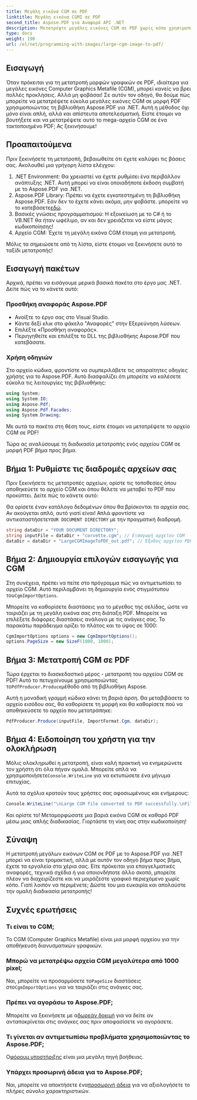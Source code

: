 ```yaml
---
title: Μεγάλη εικόνα CGM σε PDF
linktitle: Μεγάλη εικόνα CGMI σε PDF
second_title: Aspose.PDF για Αναφορά API .NET
description: Μετατρέψτε μεγάλες εικόνες CGM σε PDF χωρίς κόπο χρησιμοποιώντας το Aspose.PDF για .NET. Ακολουθήστε αυτόν τον απλό οδηγό για μια γρήγορη και αποτελεσματική διαδικασία μετατροπής.
type: docs
weight: 190
url: /el/net/programming-with-images/large-cgm-image-to-pdf/
---
```

## Εισαγωγή

Όταν πρόκειται για τη μετατροπή μορφών γραφικών σε PDF, ιδιαίτερα για μεγάλες εικόνες Computer Graphics Metafile (CGM), μπορεί κανείς να βρει πολλές προκλήσεις. Αλλά μη φοβάσαι! Σε αυτόν τον οδηγό, θα δούμε πώς μπορείτε να μετατρέψετε εύκολα μεγάλες εικόνες CGM σε μορφή PDF χρησιμοποιώντας τη βιβλιοθήκη Aspose.PDF για .NET. Αυτή η μέθοδος όχι μόνο είναι απλή, αλλά και απίστευτα αποτελεσματική. Είστε έτοιμοι να βουτήξετε και να μετατρέψετε αυτό το mega-αρχείο CGM σε ένα τακτοποιημένο PDF; Ας ξεκινήσουμε!

## Προαπαιτούμενα

Πριν ξεκινήσετε τη μετατροπή, βεβαιωθείτε ότι έχετε καλύψει τις βάσεις σας. Ακολουθεί μια γρήγορη λίστα ελέγχου:

1. .NET Environment: Θα χρειαστεί να έχετε ρυθμίσει ένα περιβάλλον ανάπτυξης .NET. Αυτή μπορεί να είναι οποιαδήποτε έκδοση συμβατή με το Aspose.PDF για .NET.
2. Aspose.PDF Library: Πρέπει να έχετε εγκατεστημένη τη βιβλιοθήκη Aspose.PDF. Εάν δεν το έχετε κάνει ακόμα, μην φοβάστε. μπορείτε να το κατεβάσετε[εδώ](https://releases.aspose.com/pdf/net/).
3. Βασικές γνώσεις προγραμματισμού: Η εξοικείωση με το C# ή το VB.NET θα ήταν ωφέλιμο, αν και δεν χρειάζεται να είστε μάγος κωδικοποίησης!
4. Αρχείο CGM: Έχετε τη μεγάλη εικόνα CGM έτοιμη για μετατροπή.

Μόλις τα σημειώσετε από τη λίστα, είστε έτοιμοι να ξεκινήσετε αυτό το ταξίδι μετατροπής!

## Εισαγωγή πακέτων

Αρχικά, πρέπει να εισάγουμε μερικά βασικά πακέτα στο έργο μας .NET. Δείτε πώς να το κάνετε αυτό:

### Προσθήκη αναφοράς Aspose.PDF

- Ανοίξτε το έργο σας στο Visual Studio.
- Κάντε δεξί κλικ στο φάκελο "Αναφορές" στην Εξερεύνηση λύσεων.
- Επιλέξτε «Προσθήκη αναφοράς».
- Περιηγηθείτε και επιλέξτε το DLL της βιβλιοθήκης Aspose.PDF που κατεβάσατε.

### Χρήση οδηγιών

Στο αρχείο κώδικα, φροντίστε να συμπεριλάβετε τις απαραίτητες οδηγίες χρήσης για το Aspose.PDF. Αυτό διασφαλίζει ότι μπορείτε να καλέσετε εύκολα τις λειτουργίες της βιβλιοθήκης:

```csharp
using System;
using System.IO;
using Aspose.Pdf;
using Aspose.Pdf.Facades;
using System.Drawing;
```

Με αυτά τα πακέτα στη θέση τους, είστε έτοιμοι να μετατρέψετε το αρχείο CGM σε PDF!

Τώρα ας αναλύσουμε τη διαδικασία μετατροπής ενός αρχείου CGM σε μορφή PDF βήμα προς βήμα.

## Βήμα 1: Ρυθμίστε τις διαδρομές αρχείων σας

Πριν ξεκινήσετε τις μετατροπές αρχείων, ορίστε τις τοποθεσίες όπου αποθηκεύετε το αρχείο CGM και όπου θέλετε να μεταβεί το PDF που προκύπτει. Δείτε πώς το κάνετε αυτό:

 Θα ορίσετε έναν κατάλογο δεδομένων όπου θα βρίσκονται τα αρχεία σας. Αν ακούγεται απλό, αυτό γιατί είναι! Απλά φροντίστε να αντικαταστήσετε`YOUR DOCUMENT DIRECTORY` με την πραγματική διαδρομή.

```csharp
string dataDir = "YOUR DOCUMENT DIRECTORY";
string inputFile = dataDir + "corvette.cgm"; // Εισαγωγή αρχείου CGM
dataDir = dataDir + "LargeCGMImageToPDF_out.pdf"; // Έξοδος αρχείου PDF
```

## Βήμα 2: Δημιουργία επιλογών εισαγωγής για CGM

 Στη συνέχεια, πρέπει να πείτε στο πρόγραμμα πώς να αντιμετωπίσει το αρχείο CGM. Αυτό περιλαμβάνει τη δημιουργία ενός στιγμιότυπου του`CgmImportOptions`.

Μπορείτε να καθορίσετε διαστάσεις για το μέγεθος της σελίδας, ώστε να ταιριάζει με τη μεγάλη εικόνα σας στη διάταξη PDF. Μπορείτε να επιλέξετε διάφορες διαστάσεις ανάλογα με τις ανάγκες σας. Το παρακάτω παράδειγμα ορίζει το πλάτος και το ύψος σε 1000:

```csharp
CgmImportOptions options = new CgmImportOptions();
options.PageSize = new SizeF(1000, 1000);
```

## Βήμα 3: Μετατροπή CGM σε PDF

 Τώρα έρχεται το διασκεδαστικό μέρος - μετατροπή του αρχείου CGM σε PDF! Αυτό το πετυχαίνουμε χρησιμοποιώντας το`PdfProducer.Produce`μέθοδο από τη βιβλιοθήκη Aspose.

Αυτή η μοναδική γραμμή κώδικα κάνει τη βαριά άρση. Θα μεταβιβάσετε το αρχείο εισόδου σας, θα καθορίσετε τη μορφή και θα καθορίσετε πού να αποθηκεύσετε το αρχείο που μετατράπηκε:

```csharp
PdfProducer.Produce(inputFile, ImportFormat.Cgm, dataDir);
```

## Βήμα 4: Ειδοποίηση του χρήστη για την ολοκλήρωση

 Μόλις ολοκληρωθεί η μετατροπή, είναι καλή πρακτική να ενημερώνετε τον χρήστη ότι όλα πήγαν ομαλά. Μπορείτε απλά να χρησιμοποιήσετε`Console.WriteLine` για να εκτυπώσετε ένα μήνυμα επιτυχίας.

Αυτά τα σχόλια κρατούν τους χρήστες σας αφοσιωμένους και ενήμερους:

```csharp
Console.WriteLine("\nLarge CGM file converted to PDF successfully.\nFile saved at " + dataDir);
```

Και ορίστε το! Μεταμορφώσατε μια βαριά εικόνα CGM σε καθαρό PDF μέσω μιας απλής διαδικασίας. Γιορτάστε τη νίκη σας στην κωδικοποίηση!

## Σύναψη

Η μετατροπή μεγάλων εικόνων CGM σε PDF με το Aspose.PDF για .NET μπορεί να είναι τρομακτική, αλλά με αυτόν τον οδηγό βήμα προς βήμα, έχετε τα εργαλεία στα χέρια σας. Είτε πρόκειται για επαγγελματικές αναφορές, τεχνικά σχέδια ή για οποιονδήποτε άλλο σκοπό, μπορείτε πλέον να διαχειρίζεστε και να μοιράζεστε γραφικό περιεχόμενο χωρίς κόπο. Γιατί λοιπόν να περιμένετε; Δώστε του μια ευκαιρία και απολαύστε την ομαλή διαδικασία μετατροπής!

## Συχνές ερωτήσεις

### Τι είναι το CGM;
Το CGM (Computer Graphics Metafile) είναι μια μορφή αρχείου για την αποθήκευση διανυσματικών γραφικών.

### Μπορώ να μετατρέψω αρχεία CGM μεγαλύτερα από 1000 pixel;
 Ναι, μπορείτε να προσαρμόσετε το`PageSize` διαστάσεις στο`CgmImportOptions` για να ταιριάζει στις ανάγκες σας.

### Πρέπει να αγοράσω το Aspose.PDF;
 Μπορείτε να ξεκινήσετε με α[δωρεάν δοκιμή](https://releases.aspose.com/) για να δείτε αν ανταποκρίνεται στις ανάγκες σας πριν αποφασίσετε να αγοράσετε.

### Τι γίνεται αν αντιμετωπίσω προβλήματα χρησιμοποιώντας το Aspose.PDF;
 Ο[φόρουμ υποστήριξης](https://forum.aspose.com/c/pdf/10) είναι μια μεγάλη πηγή βοήθειας.

### Υπάρχει προσωρινή άδεια για το Aspose.PDF;
 Ναι, μπορείτε να αποκτήσετε ένα[προσωρινή άδεια](https://purchase.aspose.com/temporary-license/) για να αξιολογήσετε το πλήρες σύνολο χαρακτηριστικών.